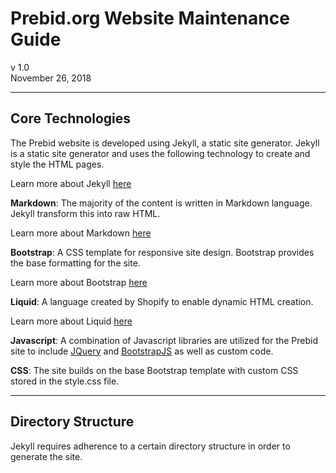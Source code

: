 # Prebid.org Website Maintenance Guide

v 1.0  
November 26, 2018

***

## Core Technologies

The Prebid website is developed using Jekyll, a static site generator. Jekyll is a static site generator and uses the following technology to create and style the HTML pages. 

Learn more about Jekyll [here](https://jekyllrb.com/)

**Markdown**: The majority of the content is written in Markdown language. Jekyll transform this into raw HTML. 

Learn more about Markdown [here](https://www.markdownguide.org/)

**Bootstrap**: A CSS template for responsive site design. Bootstrap provides the base formatting for the site. 

Learn more about Bootstrap [here](https://getbootstrap.com/docs/4.1/getting-started/introduction/_)

**Liquid**: A language created by Shopify to enable dynamic HTML creation. 

Learn more about Liquid [here](https://help.shopify.com/en/themes/liquid/basics)

**Javascript**: A combination of Javascript libraries are utilized for the Prebid site to include [JQuery](https://jquery.com/) and [BootstrapJS](https://getbootstrap.com/docs/3.3/javascript/) as well as custom code. 

**CSS**: The site builds on the base Bootstrap template with custom CSS stored in the style.css file. 

***

## Directory Structure

Jekyll requires adherence to a certain directory structure in order to generate the site. 